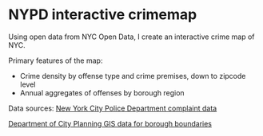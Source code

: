 # NYPD interactive crimemap

Using open data from NYC Open Data, I create an interactive crime map of NYC. 

Primary features of the map:
- Crime density by offense type and crime premises, down to zipcode level
- Annual aggregates of offenses by borough region

Data sources:
[New York City Police Department complaint data](https://data.cityofnewyork.us/Public-Safety/NYPD-Complaint-Data-Historic/qgea-i56i)

[Department of City Planning GIS data for borough boundaries](https://data.cityofnewyork.us/City-Government/Borough-Boundaries/tqmj-j8zm)
